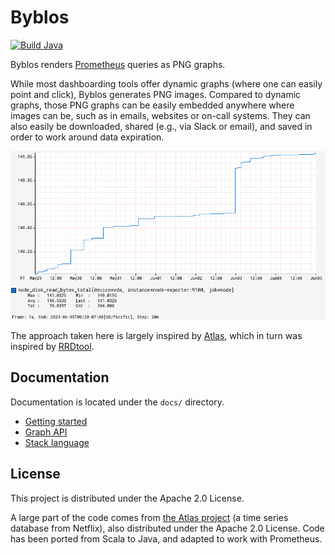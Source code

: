 # Byblos

[![Build Java](https://github.com/pvcnt/byblos/actions/workflows/build.yaml/badge.svg)](https://github.com/pvcnt/byblos/actions/workflows/build.yaml)

Byblos renders [Prometheus](https://prometheus.io/) queries as PNG graphs.

While most dashboarding tools offer dynamic graphs (where one can easily point and click), Byblos generates PNG images.
Compared to dynamic graphs, those PNG graphs can be easily embedded anywhere where images can be, such as in emails, websites or on-call systems.
They can also easily be downloaded, shared (e.g., via Slack or email), and saved in order to work around data expiration.

![Example chart](docs/node_disk_read_bytes_total.png)

The approach taken here is largely inspired by [Atlas](https://netflix.github.io/atlas-docs/), which in turn was inspired by [RRDtool](https://oss.oetiker.ch/rrdtool/).

## Documentation

Documentation is located under the `docs/` directory.

* [Getting started](docs/getting-started.md)
* [Graph API](docs/graph-api.md)
* [Stack language](docs/stack-language/index.md)

## License

This project is distributed under the Apache 2.0 License.

A large part of the code comes from [the Atlas project](https://github.com/Netflix/atlas) (a time series database from Netflix), also distributed under the Apache 2.0 License.
Code has been ported from Scala to Java, and adapted to work with Prometheus.
